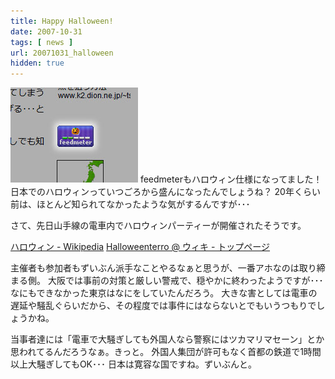 ```yaml
---
title: Happy Halloween!
date: 2007-10-31
tags: [ news ]
url: 20071031_halloween
hidden: true
---
```

<img src="/images/posts/halloween.jpg" width="204" height="152" alt="halloween" title="halloween" class="" />
feedmeterもハロウィン仕様になってました！
日本でのハロウィンっていつごろから盛んになったんでしょうね？
20年くらい前は、ほとんど知られてなかったような気がするんですが･･･

さて、先日山手線の電車内でハロウィンパーティーが開催されたそうです。

<a href="http://ja.wikipedia.org/wiki/%E3%83%8F%E3%83%AD%E3%82%A6%E3%82%A3%E3%83%B3#.E6.97.A5.E6.9C.AC.E3.81.A7.E3.81.AE.E3.83.8F.E3.83.AD.E3.82.A6.E3.82.A3.E3.83.B3.E3.81.AB.E3.82.88.E3.82.8B.E3.83.A2.E3.83.A9.E3.83.AB.E3.81.AE.E5.95.8F.E9.A1.8C" target="_blank">ハロウィン - Wikipedia</a><a>
</a><a href="http://www12.atwiki.jp/halloweenterro/pages/14.html" target="_blank">Halloweenterro @ ウィキ - トップページ</a>

主催者も参加者もずいぶん派手なことやるなぁと思うが、一番アホなのは取り締まる側。
大阪では事前の対策と厳しい警戒で、穏やかに終わったようですが･･･
なにもできなかった東京はなにをしていたんだろう。
大きな害としては電車の遅延や騒乱ぐらいだから、その程度では事件にはならないとでもいうつもりでしょうかね。

当事者達には「電車で大騒ぎしても外国人なら警察にはツカマリマセーン」とか思われてるんだろうなぁ。きっと。
外国人集団が許可もなく首都の鉄道で1時間以上大騒ぎしてもOK･･･
日本は寛容な国ですね。ずいぶんと。
